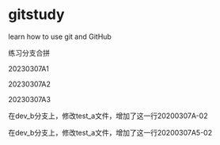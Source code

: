 # gitstudy

learn how to use git and GitHub

练习分支合拼

20230307A1

20230307A2

20230307A3

在dev_b分支上，修改test_a文件，增加了这一行20200307A-02

在dev_b分支上，修改test_a文件，增加了这一行20200307A5-02
